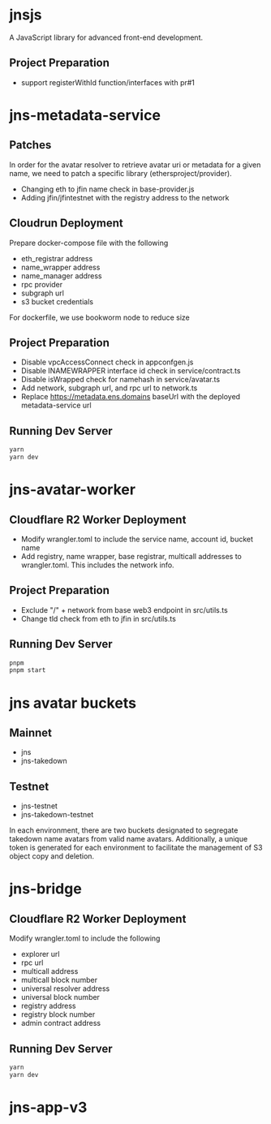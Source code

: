 # jnsjs

A JavaScript library for advanced front-end development.

## Project Preparation

- support registerWithId function/interfaces with pr#1

# jns-metadata-service

## Patches

In order for the avatar resolver to retrieve avatar uri or metadata for a given name, we need to patch a specific library (ethersproject/provider).

- Changing eth to jfin name check in base-provider.js
- Adding jfin/jfintestnet with the registry address to the network

## Cloudrun Deployment

Prepare docker-compose file with the following 
- eth_registrar address
- name_wrapper address
- name_manager address 
- rpc provider 
- subgraph url
- s3 bucket credentials

For dockerfile, we use bookworm node to reduce size

## Project Preparation

- Disable vpcAccessConnect check in appconfgen.js
- Disable INAMEWRAPPER interface id check in service/contract.ts
- Disable isWrapped check for namehash in service/avatar.ts
- Add network, subgraph url, and rpc url to network.ts
- Replace https://metadata.ens.domains baseUrl with the deployed metadata-service url

## Running Dev Server

```bash
yarn
yarn dev
```

# jns-avatar-worker

## Cloudflare R2 Worker Deployment

- Modify wrangler.toml to include the service name, account id, bucket name
- Add registry, name wrapper, base registrar, multicall addresses to wrangler.toml. This includes the network info.

## Project Preparation

- Exclude "/" + network from base web3 endpoint in src/utils.ts
- Change tld check from eth to jfin in src/utils.ts

## Running Dev Server

```bash
pnpm
pnpm start
```

# jns avatar buckets

## Mainnet

- jns
- jns-takedown

## Testnet

- jns-testnet
- jns-takedown-testnet

In each environment, there are two buckets designated to segregate takedown name avatars from valid name avatars. 
Additionally, a unique token is generated for each environment to facilitate the management of S3 object copy and deletion.

# jns-bridge 

## Cloudflare R2 Worker Deployment

Modify wrangler.toml to include the following

- explorer url 
- rpc url
- multicall address
- multicall block number
- universal resolver address
- universal block number
- registry address
- registry block number
- admin contract address

## Running Dev Server

```bash
yarn
yarn dev
```
# jns-app-v3
